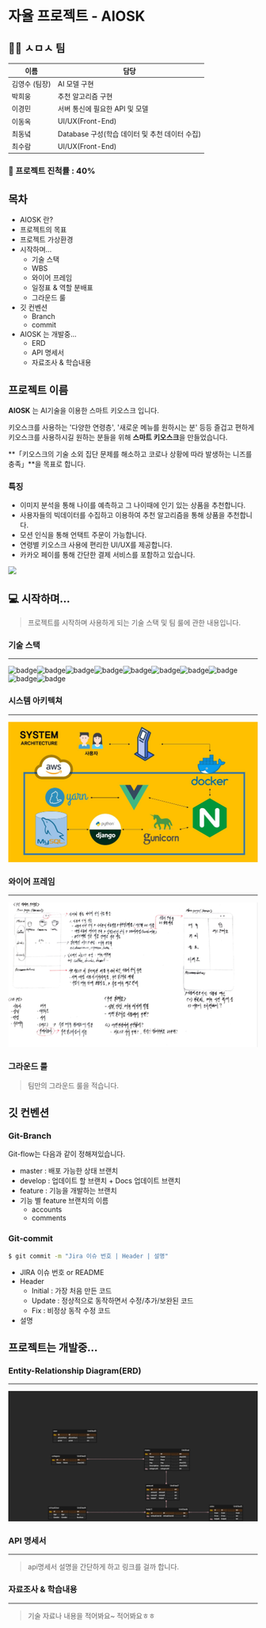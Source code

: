 # 자율 프로젝트 - AIOSK

 ## 🐱‍💻 ㅅㅁㅅ 팀 

| 이름          | 담당                                           |
| ------------- | ---------------------------------------------- |
| 김영수 (팀장) | AI 모델 구현                                   |
| 박희웅        | 추천 알고리즘 구현                             |
| 이경민        | 서버 통신에 필요한 API 및 모델                 |
| 이동옥        | UI/UX(Front-End)                               |
| 최동녘        | Database 구성(학습 데이터 및 추천 데이터 수집) |
| 최수람        | UI/UX(Front-End)                               |

### :100: 프로젝트 진척률 : 40%

## 목차

-  AIOSK 란?
  - 프로젝트의 목표
  - 프로젝트 가상환경
- 시작하며...
  - 기술 스택
  - WBS
  - 와이어 프레임
  - 일정표 & 역할 분배표
  - 그라운드 룰
- 깃 컨벤션
  - Branch
  - commit
- AIOSK 는 개발중...
  - ERD
  - API 명세서
  - 자료조사 & 학습내용

## 프로젝트 이름

**AIOSK** 는 AI기술을 이용한 스마트 키오스크 입니다.

키오스크를 사용하는 '다양한 연령층', '새로운 메뉴를 원하시는 분' 등등 즐겁고 편하게 키오스크를 사용하시길 원하는 분들을 위해 **스마트 키오스크**을 만들었습니다.

**「키오스크의 기술 소외 집단 문제를 해소하고 코로나 상황에 따라 발생하는 니즈를 충족」**을 목표로 합니다.

### 특징

- 이미지 분석을 통해 나이를 예측하고 그 나이때에 인기 있는 상품을 추천합니다.
- 사용자들의 빅데이터를 수집하고 이용하여 추천 알고리즘을 통해 상품을 추천합니다.
- 모션 인식을 통해 언택트 주문이 가능합니다.
- 연령별 키오스크 사용에 편리한 UI/UX를 제공합니다.
- 카카오 페이를 통해 간단한 결제 서비스를 포함하고 있습니다.

<img src="./Docs/mainpage.png">



## :computer: 시작하며...

> 프로젝트를 시작하며 사용하게 되는 기술 스택 및 팀 룰에 관한 내용입니다.

### 기술 스택

-------------------------

![badge](https://img.shields.io/badge/browser-chrome-red)![badge](https://img.shields.io/badge/framework-Django%20Vue.js-yellow)![badge](https://img.shields.io/badge/DB-sqlite3-skyblue)![badge](https://img.shields.io/badge/node-12.18.2-brightgreen)![badge](https://img.shields.io/badge/npm-6.14.5-brightgreen)![badge](https://img.shields.io/badge/Vue.js-2.6.11-green)![badge](https://img.shields.io/badge/@vue/cli-4.4.6-green)![badge](https://img.shields.io/badge/yarn-1.22.4-blue)![badge](https://img.shields.io/badge/Django-2.1.15-orange)![badge](https://img.shields.io/badge/Python-3.7.6-orange)

### 시스템 아키텍쳐

----------------------------------------

<img src="./Docs/systemArchitecture.JPG">

### 와이어 프레임

-----------------------------------

<img src="./Docs/wireframe.PNG">

### 그라운드 룰

> 팀만의 그라운드 룰을 적습니다.

## 깃 컨벤션

### Git-Branch

Git-flow는 다음과 같이 정해져있습니다.

- master : 배포 가능한 상태 브랜치
- develop : 업데이트 할 브랜치 + Docs 업데이트 브랜치
-  feature : 기능을 개발하는 브랜치
  - 기능 별  feature 브랜치의 이름
    - accounts
    - comments

### Git-commit

```bash
$ git commit -m "Jira 이슈 번호 | Header | 설명"
```

- JIRA 이슈 번호 or README
- Header
  - Initial : 가장 처음 만든 코드
  - Update : 정상적으로 동작하면서 수정/추가/보완된 코드
  - Fix : 비정상 동작 수정 코드
- 설명



## 프로젝트는 개발중...

### Entity-Relationship Diagram(ERD)

-----------------------

![ERD](./Docs/AIOSK_ERD.png)



### API 명세서

-------------------------------

> api명세서 설명을 간단하게 하고 링크를 걸까 합니다.



### 자료조사 & 학습내용

------------

> 기술 자료나 내용을 적어봐요~ 적어봐요ㅎㅎ

